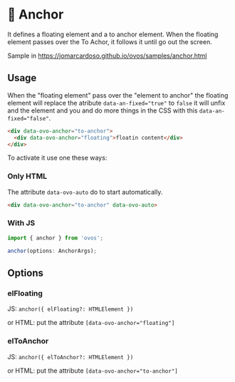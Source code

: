 # 🥚 Anchor

It defines a floating element and a to anchor element. When the floating element passes over the To Achor, it follows it until go out the screen.

Sample in https://jomarcardoso.github.io/ovos/samples/anchor.html

## Usage

When the "floating element" pass over the "element to anchor" the floating element will replace the atribute `data-an-fixed="true"` to `false` it will unfix and the element and you and do more things in the CSS with this `data-an-fixed="false"`.

```html
<div data-ovo-anchor="to-anchor">
  <div data-ovo-anchor="floating">floatin content</div>
</div>
```

To activate it use one these ways:

### Only HTML

The attribute `data-ovo-auto` do to start automatically.

```html
<div data-ovo-anchor="to-anchor" data-ovo-auto>
```

### With JS

```ts
import { anchor } from 'ovos';

anchor(options: AnchorArgs);
```

## Options

### elFloating

JS: `anchor({ elFloating?: HTMLElement })`

or HTML: put the attribute `[data-ovo-anchor="floating"]`

### elToAnchor

JS: `anchor({ elToAnchor?: HTMLElement })`

or HTML: put the attribute `[data-ovo-anchor="to-anchor"]`


